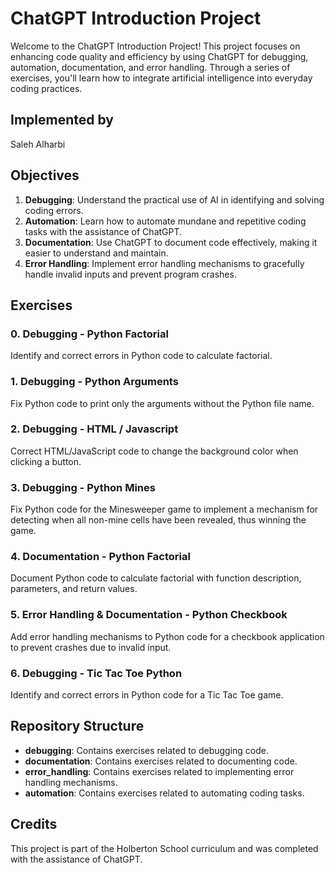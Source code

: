 # ChatGPT Introduction Project

Welcome to the ChatGPT Introduction Project! This project focuses on enhancing code quality and efficiency by using ChatGPT for debugging, automation, documentation, and error handling. Through a series of exercises, you'll learn how to integrate artificial intelligence into everyday coding practices.

## Implemented by
Saleh Alharbi

## Objectives

1. **Debugging**: Understand the practical use of AI in identifying and solving coding errors.
2. **Automation**: Learn how to automate mundane and repetitive coding tasks with the assistance of ChatGPT.
3. **Documentation**: Use ChatGPT to document code effectively, making it easier to understand and maintain.
4. **Error Handling**: Implement error handling mechanisms to gracefully handle invalid inputs and prevent program crashes.

## Exercises

### 0. Debugging - Python Factorial
Identify and correct errors in Python code to calculate factorial.

### 1. Debugging - Python Arguments
Fix Python code to print only the arguments without the Python file name.

### 2. Debugging - HTML / Javascript
Correct HTML/JavaScript code to change the background color when clicking a button.

### 3. Debugging - Python Mines
Fix Python code for the Minesweeper game to implement a mechanism for detecting when all non-mine cells have been revealed, thus winning the game.

### 4. Documentation - Python Factorial
Document Python code to calculate factorial with function description, parameters, and return values.

### 5. Error Handling & Documentation - Python Checkbook
Add error handling mechanisms to Python code for a checkbook application to prevent crashes due to invalid input.

### 6. Debugging - Tic Tac Toe Python
Identify and correct errors in Python code for a Tic Tac Toe game.


## Repository Structure

- **debugging**: Contains exercises related to debugging code.
- **documentation**: Contains exercises related to documenting code.
- **error_handling**: Contains exercises related to implementing error handling mechanisms.
- **automation**: Contains exercises related to automating coding tasks.

## Credits

This project is part of the Holberton School curriculum and was completed with the assistance of ChatGPT.


